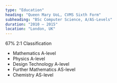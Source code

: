 ```yaml
---
type: "Education"
heading: "Queen Mary UoL, CVMS Sixth Form"
subheading: "BSc Computer Science, A/AS-Levels"
duration: "2010 – 2015"
location: "London, UK"
---
```


67% 2:1 Classification

* Mathematics A-level
* Physics A-level
* Design Technology A-level
* Further Mathematics AS-level
* Chemistry AS-level
